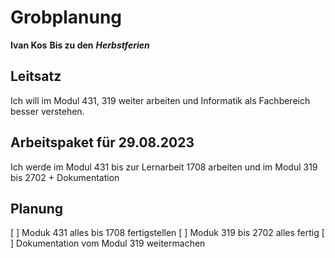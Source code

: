 # Grobplanung
**Ivan Kos**
**Bis zu den** ***Herbstferien***
## Leitsatz 
Ich will im Modul 431, 319 weiter arbeiten und Informatik als Fachbereich besser verstehen.
## Arbeitspaket für 29.08.2023
Ich werde im Modul 431 bis zur Lernarbeit 1708 arbeiten und im Modul 319 bis 2702 + Dokumentation
## Planung
[ ] Moduk 431 alles bis 1708 fertigstellen
[ ] Moduk 319 bis 2702 alles fertig
[ ] Dokumentation vom Modul 319 weitermachen
